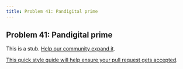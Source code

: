 ```yaml
---
title: Problem 41: Pandigital prime
---
```

## Problem 41: Pandigital prime

This is a stub. <a href='https://github.com/freecodecamp/guides/tree/master/src/pages/certifications/coding-interview-prep/project-euler/problem-41-pandigital-prime/index.md' target='_blank' rel='nofollow'>Help our community expand it</a>.

<a href='https://github.com/freecodecamp/guides/blob/master/README.md' target='_blank' rel='nofollow'>This quick style guide will help ensure your pull request gets accepted</a>.

<!-- The article goes here, in GitHub-flavored Markdown. Feel free to add YouTube videos, images, and CodePen/JSBin embeds  -->
